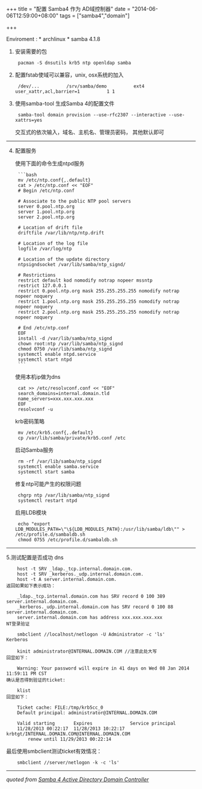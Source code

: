 +++
title = "配置 Samba4 作为 AD域控制器"
date = "2014-06-06T12:59:00+08:00"
tags = ["samba4","domain"]

+++

Enviroment : 
    * archlinux
    * samba 4.1.8
    
1. 安装需要的包

        pacman -S dnsutils krb5 ntp openldap samba

2. 配置fstab使域可以兼容，unix, osx系统的加入
        
        /dev/...          /srv/samba/demo          ext4          user_xattr,acl,barrier=1          1 1

3. 使用samba-tool 生成Samba 4的配置文件

        samba-tool domain provision --use-rfc2307 --interactive --use-xattrs=yes
        
    交互式的依次输入，域名、主机名、管理员密码， 其他默认即可

---
4. 配置服务

    使用下面的命令生成ntpd服务
        
        ```bash
        mv /etc/ntp.conf{,.default}
        cat > /etc/ntp.conf << "EOF"
        # Begin /etc/ntp.conf

        # Associate to the public NTP pool servers
        server 0.pool.ntp.org
        server 1.pool.ntp.org
        server 2.pool.ntp.org

        # Location of drift file
        driftfile /var/lib/ntp/ntp.drift

        # Location of the log file
        logfile /var/log/ntp

        # Location of the update directory
        ntpsigndsocket /var/lib/samba/ntp_signd/

        # Restrictions
        restrict default kod nomodify notrap nopeer mssntp
        restrict 127.0.0.1
        restrict 0.pool.ntp.org mask 255.255.255.255 nomodify notrap nopeer noquery
        restrict 1.pool.ntp.org mask 255.255.255.255 nomodify notrap nopeer noquery
        restrict 2.pool.ntp.org mask 255.255.255.255 nomodify notrap nopeer noquery

        # End /etc/ntp.conf
        EOF
        install -d /var/lib/samba/ntp_signd
        chown root:ntp /var/lib/samba/ntp_signd
        chmod 0750 /var/lib/samba/ntp_signd
        systemctl enable ntpd.service
        systemctl start ntpd
        ```
    使用本机ip做为dns
            
        cat >> /etc/resolvconf.conf << "EOF"
        search_domains=internal.domain.tld
        name_servers=xxx.xxx.xxx.xxx 
        EOF
        resolvconf -u
    krb密码策略
        
        mv /etc/krb5.conf{,.default}
        cp /var/lib/samba/private/krb5.conf /etc
    启动Samba服务
        
        rm -rf /var/lib/samba/ntp_signd
        systemctl enable samba.service
        systemctl start samba
    修复ntp可能产生的权限问题
        
        chgrp ntp /var/lib/samba/ntp_signd
        systemctl restart ntpd
    启用LDB模块
        
        echo "export LDB_MODULES_PATH=\"\${LDB_MODULES_PATH}:/usr/lib/samba/ldb\"" > /etc/profile.d/sambaldb.sh
        chmod 0755 /etc/profile.d/sambaldb.sh
        
---
5.测试配置是否成功
    dns
        
        host -t SRV _ldap._tcp.internal.domain.com.
        host -t SRV _kerberos._udp.internal.domain.com.
        host -t A server.internal.domain.com.
    返回如果如下表示成功：
    
        _ldap._tcp.internal.domain.com has SRV record 0 100 389 server.internal.domain.com.
        _kerberos._udp.internal.domain.com has SRV record 0 100 88      server.internal.domain.com.
        server.internal.domain.com has address xxx.xxx.xxx.xxx
    NT登录验证

        smbclient //localhost/netlogon -U Administrator -c 'ls'
    Kerberos
        
        kinit administrator@INTERNAL.DOMAIN.COM //注意此处大写
    回显如下：
        
        Warning: Your password will expire in 41 days on Wed 08 Jan 2014 11:59:11 PM CST
    确认是否得到验证的ticket:

        klist
    回显如下：
        
        Ticket cache: FILE:/tmp/krb5cc_0
        Default principal: administrator@INTERNAL.DOMAIN.COM

        Valid starting       Expires              Service principal
        11/28/2013 00:22:17  11/28/2013 10:22:17        krbtgt/INTERNAL.DOMAIN.COM@INTERNAL.DOMAIN.COM
        	renew until 11/29/2013 00:22:14
最后使用smbclient测试ticket有效情况：
        
        smbclient //server/netlogon -k -c 'ls'
        
---
_quoted from [Samba 4 Active Directory Domain Controller](https://wiki.archlinux.org/index.php/Samba_4_Active_Directory_Domain_Controller)_
